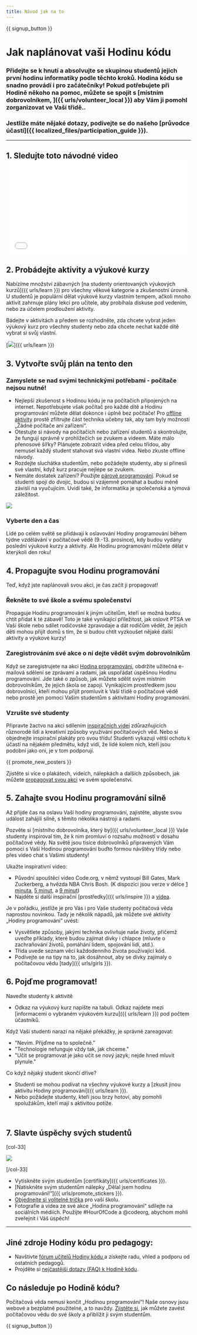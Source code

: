 ```yaml
---
title: Návod jak na to
---
```


{{ signup_button }}

# Jak naplánovat vaši Hodinu kódu

### Přidejte se k hnutí a absolvujte se skupinou studentů jejich první hodinu informatiky podle těchto kroků. Hodina kódu se snadno provádí i pro začátečníky! Pokud potřebujete při Hodině někoho na pomoc, můžete se spojit s [místním dobrovolníkem, ]({{ urls/volunteer_local }}) aby Vám ji pomohl zorganizovat ve Vaší třidě..

### Jestliže máte nějaké dotazy, podívejte se do našeho [průvodce účastí]({{ localized_files/participation_guide }}).

***

## 1. Sledujte toto návodné video <iframe width="500" height="255" src="//www.youtube.com/embed/SrnvvWDm73k" frameborder="0" allowfullscreen></iframe>

## 2. Probádejte aktivity a výukové kurzy

Nabízíme množství zábavných [na studenty orientovaných výukových kurzů]({{ urls/learn }}) pro všechny věkové kategorie a zkušenostní úrovně. U studentů je populární dělat výukové kurzy vlastním tempem, ačkoli mnoho aktivit zahrnuje plány lekcí pro učitele, aby probíhala diskuse pod vedením, nebo za účelem prodloužení aktivity.

Bádejte v aktivitách a předem se rozhodněte, zda chcete vybrat jeden výukový kurz pro všechny studenty nebo zda chcete nechat každé dítě vybrat si svůj vlastní.

[<img src="/images/fit-700/tutorials.png" />]({{ urls/learn }})

## 3. Vytvořte svůj plán na tento den

### Zamyslete se nad svými technickými potřebami - počítače nejsou nutné!

- Nejlepší zkušenost s Hodinou kódu je na počítačích připojených na internet. Nepotřebujete však počítač pro každé dítě a Hodinu programování můžete dělat dokonce i úplně bez počítače! Pro [offline aktivity](/learn) prostě zfiltrujte část technika učebny tak, aby tam byly možnosti „Žádné počítače ani zařízení“.
- Otestujte si návody na počítačích nebo zařízení studentů a skontrolujte, že fungují správně v prohlížečích se zvukem a videem. Máte málo přenosové šířky? Plánujete zobrazit videa před celou třídou, aby nemusel každý student stahovat svá vlastní videa. Nebo zkuste offline návody.
- Rozdejte sluchátka studentům, nebo požádejte studenty, aby si přinesli své vlastní, když kurz pracuje nejlépe se zvukem.
- Nemáte dostatek zařízení? Použijte [párové programování](https://www.youtube.com/watch?v=vgkahOzFH2Q). Pokud se studenti spojí do dvojic, budou si vzájemně pomáhat a budou méně závislí na vyučujícím. Uvidí také, že informatika je společenská a týmová záležitost.

<img src="/images/fit-350/group_ipad.jpg" />

### Vyberte den a čas

Lidé po celém světě se přidávají k oslavování Hodiny programování během týdne vzdělávání v počítačové vědě (9.-13. prosince), kdy budou vydány poslední výukové kurzy a aktivity. Ale Hodinu programování můžete dělat v kterýkoli den roku!

## 4. Propagujte svou Hodinu programování

Teď, když jste naplánovali svou akci, je čas začít ji propagovat!

### Řekněte to své škole a svému společenství

Propaguje Hodinu programování k jiným učitelům, kteří se možná budou chtít přidat k té zábavě! Toto je také vynikající příležitost, jak oslovit PTSA ve Vaší škole nebo sdílet rodičovské zpravodaje a dát rodičům vědět, že jejich děti mohou přijít domů s tím, že si budou chtít vyzkoušet nějaké další aktivity a výukové kurzy!

### Zaregistrováním své akce o ní dejte vědět svým dobrovolníkům

Když se zaregistrujete na akci [Hodina programování](/), obdržíte užitečná e-mailová sdělení se zprávami a radami, jak uspořádat úspěšnou Hodinu programování. Jde také o způsob, jak můžete  sdělit svým místním dobrovolníkům, že jejich škola se zapojí. Vynikajícím prostředkem jsou dobrovolníci, kteří mohou přijít promluvit k Vaší třídě o počítačové vědě nebo prostě jen pomoci Vašim studentům s aktivitami Hodiny programování.

### Vzrušte své studenty

Připravte žactvo na akci sdílením [inspiračních videí](/promote/resources) zdůrazňujících různorodé lidi a kreativní způsoby využívání počítačových věd. Nebo si objednejte inspirační plakáty pro svou třídu! Studenti vykazují větší ochotu k účasti na nějakém předmětu, když vidí, že lidé kolem nich, kteří jsou podobní jako oni, je v tom podporují.

{{ promote_new_posters }}

Zjistěte si více o plakátech, videích, nálepkách a dalších způsobech, jak můžete [propagovat svou akci](/promote/resources#posters) ve svém společenství.

## 5. Zahajte svou Hodinu programování silně

Až přijde čas na oslavu Vaší hodiny programování, zajistěte, abyste svou událost zahájili silně, s těmito několika nástroji a  radami.

Pozvěte si [místního dobrovolníka, který by]({{ urls/volunteer_local }}) Vaše studenty inspiroval tím, že k nim promluví o rozsahu možností v dosahu počítačové vědy. Na světě jsou tisíce dobrovolníků připravených Vám pomoci s Vaší Hodinou programování buďto formou návštěvy třídy nebo přes video chat s Vašimi studenty!

Ukažte inspirativní video:

- Původní spouštěcí video Code.org, v němž vystoupí Bill Gates, Mark Zuckerberg, a hvězda NBA Chris Bosh. (K dispozici jsou verze v délce [1 minuta](https://www.youtube.com/watch?v=qYZF6oIZtfc), [5 minut](https://www.youtube.com/watch?v=nKIu9yen5nc), a [9 minut](https://www.youtube.com/watch?v=dU1xS07N-FA))
- Najděte si další inspirační [prostředky]({{ urls/inspire }}) a [videa](https://www.youtube.com/playlist?list=PLzdnOPI1iJNfpD8i4Sx7U0y2MccnrNZuP).

Je v pořádku, jestliže je pro Vás i pro Vaše studenty počítačová věda naprostou novinkou. Tady je několik nápadů, jak můžete své aktivity „Hodiny programování“ uvést:

- Vysvětlete způsoby, jakými technika ovlivňuje naše životy, přičemž uveďte příklady, které budou zajímat dívky i chlapce (mluvte o zachraňování životů, pomáhání lidem, spojování lidí, atd.).
- Třída uvede seznam věcí každodenního života používající kód.
- Podívejte se na tipy na to, jak dosáhnout, aby se dívky zajímaly o počítačovou vědu [tady]({{ urls/girls }}).


## 6. Pojďme programovat!

Naveďte studenty k aktivitě

- Odkaz na výukový kurz napište na tabuli. Odkaz najdete mezi [informacemi o vybraném výukovém kurzu]({{ urls/learn }}) pod počtem účastníků.

Když Vaši studenti narazí na nějaké překážky, je správné zareagovat:

- "Nevím. Přijďme na to společně.”
- "Technologie nefunguje vždy tak, jak chceme."
- "Učit se programovat je jako učit se nový jazyk; nejde hned mluvit plynule."

Co když nějaký student skončí dříve?

- Studenti se mohou podívat na všechny výukové kurzy a [zkusit jinou aktivitu Hodiny programování]({{ urls/learn }}).
- Nebo požádejte studenty, kteří jsou brzy hotoví, aby pomohli spolužákům, kteří mají s aktivitou potíže.

<p style="clear:both">&nbsp;</p>

## 7. Slavte úspěchy svých studentů

[col-33]

<img src="/images/fit-300/boy-certificate.jpg" />

[/col-33]

- Vytiskněte svým studentům [certifikáty]({{ urls/certificates }}).
- [Natiskněte svým studentům nálepky „Dělal jsem hodinu programování!“]({{ urls/promote_stickers }}).
- [Objednejte si volitelné trička](http://blog.code.org/post/132608499493/hour-of-code-shirts-and-more) pro vaší školu.
- Fotografie a videa ze své akce „Hodina programování“ sdílejte na sociálních médiích. Použijte #HourOfCode a @codeorg, abychom mohli zveřejnit i Váš úspěch!

----

## Jiné zdroje Hodiny kódu pro pedagogy:

- Navštivte [fórum učitelů Hodiny kódu ](http://forum.code.org/c/plc/hour-of-code) a získejte radu, vhled a podporu od ostatních pedagogů.
- Projděte si [nejčastější dotazy (FAQ) k Hodině kódu](https://support.code.org/hc/en-us/categories/200147083-Hour-of-Code).

## Co následuje po Hodině kódu?

Počítačová věda nemusí končit „Hodinou programování“! Naše osnovy jsou webové a bezplatně použitelné, a to navždy. [Zjistěte si,](/beyond) jak můžete zavést počítačovou vědu do své školy a přiblížit ji svým studentům.

{{ signup_button }}
